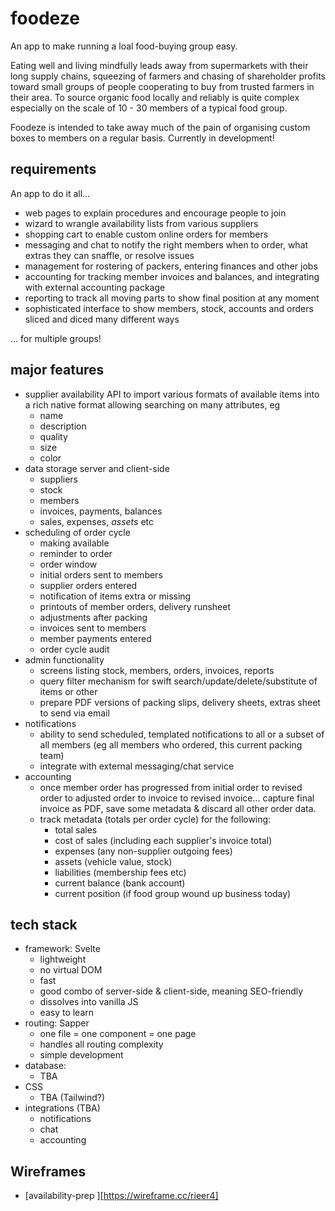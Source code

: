 # foodeze
An app to make running a loal food-buying group easy.

Eating well and living mindfully leads away from supermarkets with their long supply chains, squeezing of farmers and chasing of shareholder profits toward small groups of people cooperating to buy from trusted farmers in their area. To source organic food locally and reliably is quite complex especially on the scale of 10 - 30 members of a typical food group. 

Foodeze is intended to take away much of the pain of organising custom boxes to members on a regular basis. Currently in development!

## requirements
An app to do it all... 
* web pages to explain procedures and encourage people to join
* wizard to wrangle availability lists from various suppliers
* shopping cart to enable custom online orders for members
* messaging and chat to notify the right members when to order, what extras they can snaffle, or resolve issues
* management for rostering of packers, entering finances and other jobs
* accounting for tracking member invoices and balances, and integrating with external accounting package
* reporting to track all moving parts to show final position at any moment
* sophisticated interface to show members, stock, accounts and orders sliced and diced many different ways

... for multiple groups!

## major features
* supplier availability API to import various formats of available items into a rich native format allowing searching on many attributes, eg
  * name
  * description
  * quality
  * size
  * color
* data storage server and client-side
  * suppliers 
  * stock
  * members
  * invoices, payments, balances
  * sales, expenses, *assets* etc
* scheduling of order cycle
  * making available
  * reminder to order
  * order window
  * initial orders sent to members
  * supplier orders entered
  * notification of items extra or missing
  * printouts of member orders, delivery runsheet
  * adjustments after packing
  * invoices sent to members
  * member payments entered
  * order cycle audit
* admin functionality
  * screens listing stock, members, orders, invoices, reports
  * query filter mechanism for swift search/update/delete/substitute of items or other
  * prepare PDF versions of packing slips, delivery sheets, extras sheet to send via email
* notifications
  * ability to send scheduled, templated notifications to all or a subset of all members (eg all members who ordered, this current packing team)
  * integrate with external messaging/chat service
* accounting
  * once member order has progressed from initial order to revised order to adjusted order to invoice to revised invoice... capture final invoice as PDF, save some metadata & discard all other order data.
  * track metadata (totals per order cycle) for the following:
    * total sales 
    * cost of sales (including each supplier's invoice total)
    * expenses (any non-supplier outgoing fees)
    * assets (vehicle value, stock)
    * liabilities (membership fees etc)
    * current balance (bank account)
    * current position (if food group wound up business today)
   
## tech stack
* framework: Svelte
  * lightweight
  * no virtual DOM
  * fast
  * good combo of server-side & client-side, meaning SEO-friendly
  * dissolves into vanilla JS
  * easy to learn
* routing: Sapper
  * one file = one component = one page
  * handles all routing complexity
  * simple development
* database:
  * TBA
* CSS
  * TBA (Tailwind?)
* integrations (TBA)
  * notifications
  * chat
  * accounting

## Wireframes
* [availability-prep ][https://wireframe.cc/rieer4]


